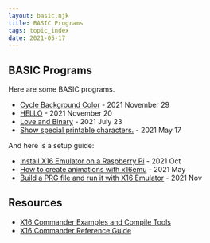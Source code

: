 ```yaml
---
layout: basic.njk
title: BASIC Programs
tags: topic_index
date: 2021-05-17
---
```


## BASIC Programs

Here are some BASIC programs.

+ [Cycle Background Color](/basic/cycle_background_color) - 2021 November 29
+ [HELLO](/basic/hello) - 2021 November 20
+ [Love and Binary](/basic/hearts) - 2021 July 23
+ [Show special printable characters.](/basic/specials) - 2021 May 17

And here is a setup guide:

+ [Install X16 Emulator on a Raspberry Pi](/basic/x16pi/) - 2021 Oct
+ [How to create animations with x16emu](/basic/howto) - 2021 May
+ [Build a PRG file and run it with X16 Emulator](/basic/build_prg/) - 2021 Nov

## Resources

+ [X16 Commander Examples and Compile Tools][21]
+ [X16 Commander Reference Guide][22]

[21]: https://github.com/commanderx16/x16-demo
[22]: https://github.com/commanderx16/x16-docs